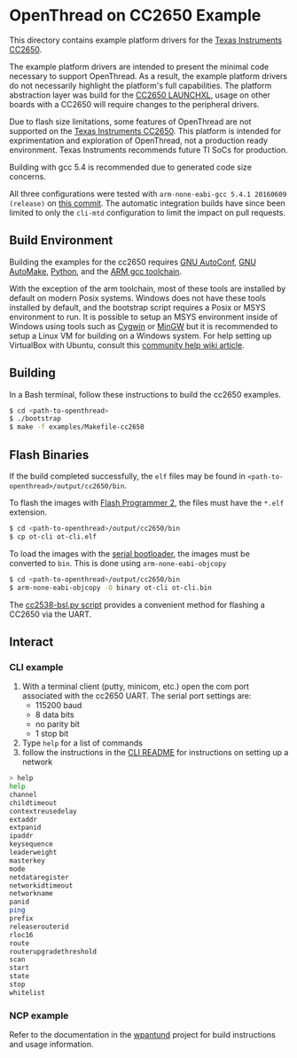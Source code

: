 # OpenThread on CC2650 Example

This directory contains example platform drivers for the [Texas
Instruments CC2650][cc2650].

The example platform drivers are intended to present the minimal code necessary
to support OpenThread. As a result, the example platform drivers do not
necessarily highlight the platform's full capabilities. The platform
abstraction layer was build for the [CC2650 LAUNCHXL][cc2650-launchxl], usage
on other boards with a CC2650 will require changes to the peripheral drivers.

Due to flash size limitations, some features of OpenThread are not supported on
the [Texas Instruments CC2650][cc2650]. This platform is intended for
exprimentation and exploration of OpenThread, not a production ready
environment. Texas Instruments recommends future TI SoCs for production.

Building with gcc 5.4 is recommended due to generated code size concerns.

All three configurations were tested with `arm-none-eabi-gcc 5.4.1 20160609
(release)` on [this commit][tested-commit]. The automatic integration builds have since
been limited to only the `cli-mtd` configuration to limit the impact on pull
requests.

[cc2650]: http://www.ti.com/product/CC2650
[cc2650-launchxl]: http://www.ti.com/tool/Launchxl-cc2650
[tested-commit]: https://github.com/openthread/openthread/commit/e8611291d65e8ad28d77a7645695c5352504c3dd

## Build Environment

Building the examples for the cc2650 requires [GNU AutoConf][gnu-autoconf],
[GNU AutoMake][gnu-automake], [Python][python], and the
[ARM gcc toolchain][arm-toolchain].

With the exception of the arm toolchain, most of these tools are installed by
default on modern Posix systems. Windows does not have these tools installed by
default, and the bootstrap script requires a Posix or MSYS environment to run.
It is possible to setup an MSYS environment inside of Windows using tools such
as [Cygwin][cygwin] or [MinGW][mingw] but it is recommended to setup a Linux VM
for building on a Windows system. For help setting up VirtualBox with Ubuntu,
consult this [community help wiki article][ubuntu-wiki-virtualbox].

[gnu-autoconf]: https://www.gnu.org/software/autoconf
[gnu-automake]: https://www.gnu.org/software/automake
[python]: https://www.python.org
[arm-toolchain]: https://launchpad.net/gcc-arm-embedded
[cygwin]: https://www.cygwin.com
[mingw]: http://www.mingw.org
[ubuntu-wiki-virtualbox]: https://help.ubuntu.com/community/VirtualBox


## Building

In a Bash terminal, follow these instructions to build the cc2650 examples.

```bash
$ cd <path-to-openthread>
$ ./bootstrap
$ make -f examples/Makefile-cc2650
```

## Flash Binaries

If the build completed successfully, the `elf` files may be found in
`<path-to-openthread>/output/cc2650/bin`.

To flash the images with [Flash Programmer 2][ti-flash-programmer-2], the files
must have the `*.elf` extension.
```bash
$ cd <path-to-openthread>/output/cc2650/bin
$ cp ot-cli ot-cli.elf
```

To load the images with the [serial bootloader][ti-cc2650-bootloader], the
images must be converted to `bin`. This is done using `arm-none-eabi-objcopy`
```bash
$ cd <path-to-openthread>/output/cc2650/bin
$ arm-none-eabi-objcopy -O binary ot-cli ot-cli.bin
```
The [cc2538-bsl.py script][cc2538-bsl-tool] provides a convenient method
for flashing a CC2650 via the UART.

[ti-flash-programmer-2]: http://www.ti.com/tool/flash-programmer
[ti-cc2650-bootloader]: http://www.ti.com/lit/an/swra466a/swra466a.pdf
[cc2538-bsl-tool]: https://github.com/JelmerT/cc2538-bsl

## Interact

### CLI example

1. With a terminal client (putty, minicom, etc.) open the com port associated
   with the cc2650 UART. The serial port settings are:
    * 115200 baud
    * 8 data bits
    * no parity bit
    * 1 stop bit
2. Type `help` for a list of commands
3. follow the instructions in the [CLI README][cli-readme] for instructions on
   setting up a network

[cli-readme]: ../../../src/cli/README.md

```bash
> help
help
channel
childtimeout
contextreusedelay
extaddr
extpanid
ipaddr
keysequence
leaderweight
masterkey
mode
netdataregister
networkidtimeout
networkname
panid
ping
prefix
releaserouterid
rloc16
route
routerupgradethreshold
scan
start
state
stop
whitelist
```

### NCP example

Refer to the documentation in the [wpantund][wpantund] project for build
instructions and usage information.

[wpantund]: https://github.com/openthread/wpantund
